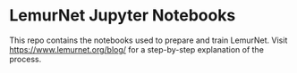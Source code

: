 # LemurNet Jupyter Notebooks
This repo contains the notebooks used to prepare and train LemurNet. Visit 
https://www.lemurnet.org/blog/ for a step-by-step explanation of the process.
